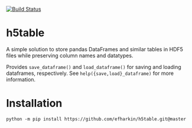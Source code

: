 [![Build Status](https://travis-ci.com/efharkin/h5table.svg?branch=master)](https://travis-ci.com/efharkin/h5table)

# h5table

A simple solution to store pandas DataFrames and similar tables in HDF5 files
while preserving column names and datatypes.

Provides `save_dataframe()` and `load_dataframe()` for saving and loading
dataframes, respectively. See `help({save,load}_dataframe)` for more
information.

# Installation

`python -m pip install https://github.com/efharkin/h5table.git@master`
